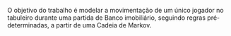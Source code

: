 O objetivo do trabalho é modelar a movimentação de um único jogador no tabuleiro durante uma partida de Banco imobiliário, seguindo regras pré-determinadas, a partir de uma Cadeia de Markov. 
